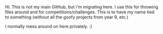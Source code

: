Hi. This is not my main GitHub, but i'm migrating here. I use this for throwing files around and for competitions/challenges. This is to have my name tied to something (without all the goofy projects from year 9, etc.)

I normally mess around on here privately. :)
